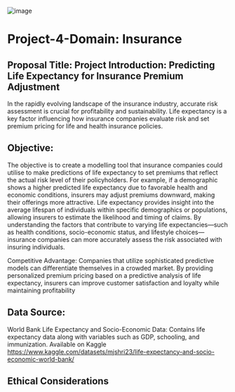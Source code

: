 
![image](https://github.com/user-attachments/assets/9812c70c-16ea-45da-ab09-00e957fe2f79)



# Project-4-Domain: Insurance

## Proposal Title: Project Introduction: Predicting Life Expectancy for Insurance Premium Adjustment

In the rapidly evolving landscape of the insurance industry, accurate risk assessment is crucial for profitability and sustainability. Life expectancy is a key factor influencing how insurance companies evaluate risk and set premium pricing for life and health insurance policies.

## Objective:
The objective is to create a modelling tool that insurance companies could utilise to make predictions of life expectancy to set premiums that reflect the actual risk level of their policyholders. For example, if a demographic shows a higher predicted life expectancy due to favorable health and economic conditions, insurers may adjust premiums downward, making their offerings more attractive. Life expectancy provides insight into the average lifespan of individuals within specific demographics or populations, allowing insurers to estimate the likelihood and timing of claims. By understanding the factors that contribute to varying life expectancies—such as health conditions, socio-economic status, and lifestyle choices—insurance companies can more accurately assess the risk associated with insuring individuals.

Competitive Advantage: Companies that utilize sophisticated predictive models can differentiate themselves in a crowded market. By providing personalized premium pricing based on a predictive analysis of life expectancy, insurers can improve customer satisfaction and loyalty while maintaining profitability

## Data Source:
World Bank Life Expectancy and Socio-Economic Data: Contains life expectancy data along with variables such as GDP, schooling, and immunization. 
Available on Kaggle https://www.kaggle.com/datasets/mjshri23/life-expectancy-and-socio-economic-world-bank/

## Ethical Considerations


